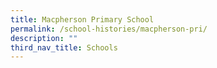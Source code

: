 ```yaml
---
title: Macpherson Primary School
permalink: /school-histories/macpherson-pri/
description: ""
third_nav_title: Schools
---
```


